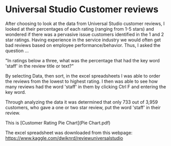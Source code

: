 # Universal Studio Customer reviews 

After choosing to look at the data from Universal Studio customer reviews, I looked at their percentages of each rating (ranging from 1-5 stars) and wondered if there was a pervasive issue customers identified in the 1 and 2 star ratings. Having experience in the service industry we would often get bad reviews based on employee performance/behavior. Thus, I asked the question …

"In ratings below a three, what was the percentage that had the key word 'staff' in the review title or text?"

By selecting Data, then sort, in the excel spreadsheets I was able to order the reviews from the lowest to highest rating. I then was able to see how many reviews had the word 'staff' in them by clicking Ctrl F and entering the key word. 

Through analyzing the data it was determined that only 733 out of 3,959 customers, who gave a one or two star review, put the word 'staff' in their review. 

This is [Customer Rating Pie Chart](Pie Chart.pdf)

The excel spreadsheet was downloaded from this webpage: https://www.kaggle.com/dwiknrd/reviewuniversalstudio

